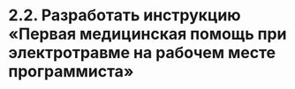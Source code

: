# 2.2. Разработать инструкцию «Первая медицинская помощь при электротравме на рабочем месте программиста»
